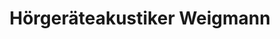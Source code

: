 ---
title: "Hörgeräteakustiker Weigmann"
url: /bad-pyrmont/hoergeraeteakustiker-weigmann/
shop: Hörgeräte
---
